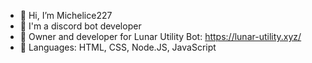- 👋 Hi, I’m Michelice227
- 🤖 I'm a discord bot developer
- 👑 Owner and developer for Lunar Utility Bot: https://lunar-utility.xyz/
- 📄 Languages: HTML, CSS, Node.JS, JavaScript
